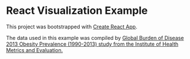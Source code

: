 # React Visualization Example

This project was bootstrapped with [Create React App](https://github.com/facebookincubator/create-react-app).

The data used in this example was compiled by [Global Burden of Disease 2013 Obesity Prevalence (1990-2013) study from the Institute of Health Metrics and Evaluation.](http://ghdx.healthdata.org/record/global-burden-disease-study-2013-gbd-2013-obesity-prevalence-1990-2013)